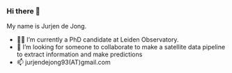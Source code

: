 ### Hi there 👋

My name is Jurjen de Jong.

- 🔭✨ I’m currently a PhD candidate at Leiden Observatory.
- 👯 I’m looking for someone to collaborate to make a satellite data pipeline to extract information and make predictions
- 📫 jurjendejong93(AT)gmail.com

<instagram-link href="https://www.instagram.com/@jurjong" height="15px"></instagram-link>
<linkedin-link href="https://www.linkedin.com/@jurjendejong93" height="15px"></linkedin-link>
